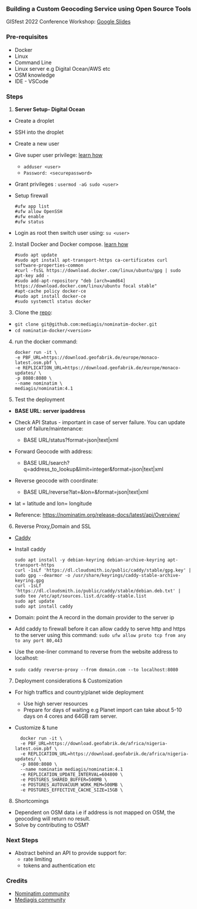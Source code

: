 ### Building a Custom Geocoding Service using Open Source Tools

GISfest 2022 Conference Workshop: [Google Slides](https://docs.google.com/presentation/d/1v2oTioG59r1u6pkj7VHBWCZMB3rVPEo1EvhlnhsvFMI/edit?usp=sharing)

### Pre-requisites

- Docker
- Linux
- Command Line
- Linux server e.g Digital Ocean/AWS etc
- OSM knowledge
- IDE - VSCode

### Steps

1. **Server Setup- Digital Ocean**

- Create a droplet
- SSH into the droplet
- Create a new user
- Give super user privilege: [learn how](https://www.digitalocean.com/community/tutorials/initial-server-setup-with-ubuntu-20-04)
  - `adduser <user>`
  - `Password: <securepassword>`
- Grant privileges : `usermod -aG sudo <user>`
- Setup firewall

      #ufw app list
      #ufw allow OpenSSH
      #ufw enable
      #ufw status

- Login as root then switch user using: `su <user>`

2.  Install Docker and Docker compose. [learn how](https://www.digitalocean.com/community/tutorials/how-to-install-and-use-docker-on-ubuntu-20-04)

        #sudo apt update
        #sudo apt install apt-transport-https ca-certificates curl software-properties-common
        #curl -fsSL https://download.docker.com/linux/ubuntu/gpg | sudo apt-key add -
        #sudo add-apt-repository "deb [arch=amd64] https://download.docker.com/linux/ubuntu focal stable"
        #apt-cache policy docker-ce
        #sudo apt install docker-ce
        #sudo systemctl status docker

3.  Clone the [repo](https://github.com/mediagis/nominatim-docker):

- `git clone git@github.com:mediagis/nominatim-docker.git`
- `cd nominatim-docker/<version>`

4.  run the docker command:

        docker run -it \
        -e PBF_URL=https://download.geofabrik.de/europe/monaco-latest.osm.pbf \
        -e REPLICATION_URL=https://download.geofabrik.de/europe/monaco-updates/ \
        -p 8080:8080 \
        --name nominatim \
        mediagis/nominatim:4.1

5.  Test the deployment

- **BASE URL: server ipaddress**
- Check API Status - important in case of server failure. You can update user of failure/maintenance:

  - BASE URL/status?format=json|text|xml

- Forward Geocode with address:

  - BASE URL/search?q=address_to_lookup&limit=integer&format=json|text|xml

- Reverse geocode with coordinate:

  - BASE URL/reverse?lat=<value>&lon=<value>&format=json|text|xml

- lat = latitude and lon= longitude

- Reference: https://nominatim.org/release-docs/latest/api/Overview/

6. Reverse Proxy,Domain and SSL

- [Caddy](https://caddyserver.com/docs/install#digitalocean)
- Install caddy

      sudo apt install -y debian-keyring debian-archive-keyring apt-transport-https
      curl -1sLf 'https://dl.cloudsmith.io/public/caddy/stable/gpg.key' | sudo gpg --dearmor -o /usr/share/keyrings/caddy-stable-archive-keyring.gpg
      curl -1sLf 'https://dl.cloudsmith.io/public/caddy/stable/debian.deb.txt' | sudo tee /etc/apt/sources.list.d/caddy-stable.list
      sudo apt update
      sudo apt install caddy

- Domain: point the A record in the domain provider to the server ip
- Add caddy to firewall before it can allow caddy to serve http and https to the server using this command: `sudo ufw allow proto tcp from any to any port 80,443`
- Use the one-liner command to reverse from the website address to localhost:
- `sudo caddy reverse-proxy --from domain.com --to localhost:8080`

7. Deployment considerations & Customization

- For high traffics and country/planet wide deployment
  - Use high server resources
  - Prepare for days of waiting e.g Planet import can take about 5-10 days on 4 cores and 64GB ram server.
- Customize & tune

        docker run -it \
        -e PBF_URL=https://download.geofabrik.de/africa/nigeria-latest.osm.pbf \
        -e REPLICATION_URL=https://download.geofabrik.de/africa/nigeria-updates/ \
        -p 8080:8080 \
        --name nominatim mediagis/nominatim:4.1
        -e REPLICATION_UPDATE_INTERVAL=604800 \
        -e POSTGRES_SHARED_BUFFER=500MB \
        -e POSTGRES_AUTOVACUUM_WORK_MEM=500MB \
        -e POSTGRES_EFFECTIVE_CACHE_SIZE=15GB \

8. Shortcomings

- Dependent on OSM data i.e if address is not mapped on OSM, the geocoding will return no result.
- Solve by contributing to OSM?

### Next Steps

- Abstract behind an API to provide support for:
  - rate limiting
  - tokens and authentication etc

### Credits

- [Nominatim community](https://github.com/osm-search/Nominatim)
- [Mediagis community](https://github.com/mediagis)
